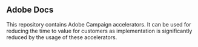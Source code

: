 ## Adobe Docs
This repository contains Adobe Campaign accelerators.
It can be used for reducing the time to value for customers as implementation is significantly reduced by the usage of these accelerators.
